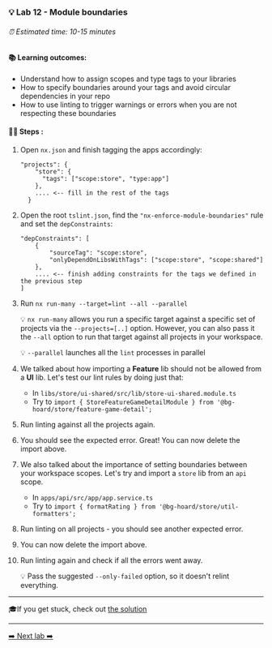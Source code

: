 ### 💡 Lab 12 - Module boundaries

###### ⏰ Estimated time: 10-15 minutes

#### 📚 Learning outcomes:

- Understand how to assign scopes and type tags to your libraries
- How to specify boundaries around your tags and avoid circular dependencies in your repo
- How to use linting to trigger warnings or errors when you are not respecting these boundaries

#### 🏋️‍♀️ Steps :

1. Open `nx.json` and finish tagging the apps accordingly:

    ```
    "projects": {
        "store": {
          "tags": ["scope:store", "type:app"]
        },
        .... <-- fill in the rest of the tags
      }
    ```

2. Open the root `tslint.json`, find the `"nx-enforce-module-boundaries"` rule and set the `depConstraints`:

    ```
    "depConstraints": [
        {
            "sourceTag": "scope:store",
            "onlyDependOnLibsWithTags": ["scope:store", "scope:shared"]
        },
        .... <-- finish adding constraints for the tags we defined in the previous step
    ]
    ```

3. Run `nx run-many --target=lint --all --parallel`

    💡 `nx run-many` allows you run a specific target against a specific set of projects
    via the `--projects=[..]` option. However, you can also pass it the `--all` option
    to run that target against all projects in your workspace. 
    
    💡 `--parallel` launches all the `lint` processes in parallel

4. We talked about how importing a **Feature** lib should not be allowed from a
**UI** lib. Let's test our lint rules by doing just that:
    - In `libs/store/ui-shared/src/lib/store-ui-shared.module.ts`
    - Try to `import { StoreFeatureGameDetailModule } from '@bg-hoard/store/feature-game-detail';`

5. Run linting against all the projects again.
6. You should see the expected error. Great! You can now delete the import above.
7. We also talked about the importance of setting boundaries between your workspace scopes.
Let's try and import a `store` lib from an `api` scope.
    - In `apps/api/src/app/app.service.ts`
    - Try to `import { formatRating } from '@bg-hoard/store/util-formatters';`
8. Run linting on all projects - you should see another expected error.
9. You can now delete the import above.
10. Run linting again and check if all the errors went away.
    
    💡 Pass the suggested `--only-failed` option, so it doesn't relint everything.


---

🎓If you get stuck, check out [the solution](SOLUTION.md)

---

[➡️ Next lab ➡️](../lab13/LAB.md)
